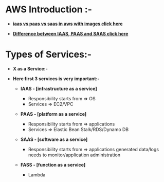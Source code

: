 # AWS Introduction :-


- **[iaas vs paas vs saas in aws with images click here](https://www.google.com/search?q=iaas+vs+paas+vs+saas+in+aws+with+images&client=firefox-b-d&ei=aqwQY6rqEIKpz7sP5su6gAE&oq=iaas+vs+paas+vs+saas+in+aws+with+ima&gs_lcp=Cgdnd3Mtd2l6EAEYADIHCCEQoAEQCjIHCCEQoAEQCjoKCAAQRxDWBBCwAzoGCAAQHhAWOgUIABCGAzoECAAQDToICCEQHhAWEB06BQghEKABSgQIQRgASgQIRhgAUNYBWL8PYPUfaAFwAXgAgAG6AYgBkwmSAQMwLjmYAQCgAQHIAQjAAQE&sclient=gws-wiz#imgrc=6NrFchbkAr448M)**


- **[Difference between IAAS, PAAS and SAAS click here](https://www.geeksforgeeks.org/difference-between-iaas-paas-and-saas/)**



# Types of Services:-

- **X as a Service:-**

- **Here first 3 services is very important:-** 

    - **IAAS - [infrastructure as a service]** 
      * Responsibility starts from => OS
      * Services => EC2/VPC

    - **PAAS - [platform as a service]**
      * Responsibility starts from => applications
      * Services => Elastic Bean Stalk/RDS/Dynamo DB

    - **SAAS - [software as a service]**
       * Responsibility starts from => applications generated data/logs
       needs to monitor/application administration 

    - **FASS - [function as a service]**
      - Lambda

      





